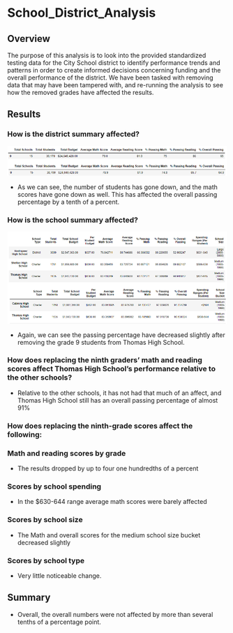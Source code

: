 # School_District_Analysis

## Overview

The purpose of this analysis is to look into the provided standardized testing data for the City School district to identify performance trends and patterns in order to create informed decisions concerning funding and the overall performance of the district.  We have been tasked with removing data that may have been tampered with, and re-running the analysis to see how the removed grades have affected the results.

## Results

### How is the district summary affected?
![This is an image](https://github.com/BNew2022/School_District_Analysis/blob/main/Resources/district_summary_vs_new.png)
- As we can see, the number of students has gone down, and the math scores have gone down as well.  This has affected the overall passing percentage by a tenth of a percent.
### How is the school summary affected?
![This is an image](https://github.com/BNew2022/School_District_Analysis/blob/main/Resources/school_summary_vs.png)
- Again, we can see the passing percentage have decreased slightly after removing the grade 9 students from Thomas High School.

### How does replacing the ninth graders’ math and reading scores affect Thomas High School’s performance relative to the other schools?
- Relative to the other schools, it has not had that much of an affect, and Thomas High School still has an overall passing percentage of almost 91%
### How does replacing the ninth-grade scores affect the following:
### Math and reading scores by grade
- The results dropped by up to four one hundredths of a percent
### Scores by school spending
- In the $630-644 range average math scores were barely affected
### Scores by school size
- The Math and overall scores for the medium school size bucket decreased slightly
### Scores by school type
- Very little noticeable change.
## Summary
- Overall, the overall numbers were not affected by more than several tenths of a percentage point.

